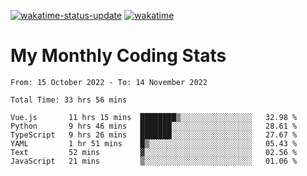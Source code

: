 [![wakatime-status-update](https://github.com/noopurphalak/noopurphalak/workflows/wakatime-status-update/badge.svg)](https://github.com/noopurphalak/noopurphalak/actions/workflows/main.yml)
[![wakatime](https://wakatime.com/badge/user/80ace140-ef40-4fdd-b8ed-f3be3d2e1aea.svg)](https://wakatime.com/@80ace140-ef40-4fdd-b8ed-f3be3d2e1aea)

# My Monthly Coding Stats

<!--START_SECTION:waka-->

```text
From: 15 October 2022 - To: 14 November 2022

Total Time: 33 hrs 56 mins

Vue.js       11 hrs 15 mins  ████████▒░░░░░░░░░░░░░░░░   32.98 %
Python       9 hrs 46 mins   ███████░░░░░░░░░░░░░░░░░░   28.61 %
TypeScript   9 hrs 26 mins   ███████░░░░░░░░░░░░░░░░░░   27.67 %
YAML         1 hr 51 mins    █▒░░░░░░░░░░░░░░░░░░░░░░░   05.43 %
Text         52 mins         ▓░░░░░░░░░░░░░░░░░░░░░░░░   02.56 %
JavaScript   21 mins         ▒░░░░░░░░░░░░░░░░░░░░░░░░   01.06 %
```

<!--END_SECTION:waka-->
